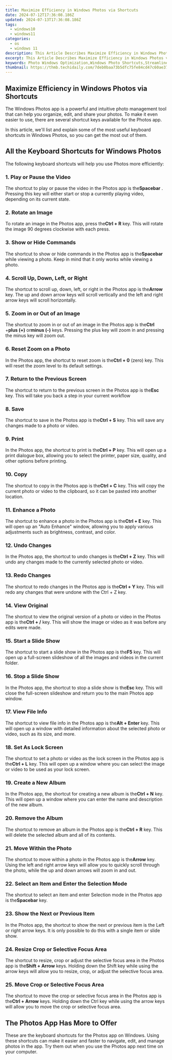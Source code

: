 ```yaml
---
title: Maximize Efficiency in Windows Photos via Shortcuts
date: 2024-07-12T17:36:08.186Z
updated: 2024-07-13T17:36:08.186Z
tags:
  - windows10
  - windows11
categories:
  - os
  - windows 11
description: This Article Describes Maximize Efficiency in Windows Photos via Shortcuts
excerpt: This Article Describes Maximize Efficiency in Windows Photos via Shortcuts
keywords: Photo Windows Optimization,Windows Photo Shortcuts,Streamline Photo Windows,Enhance WinPhotos Efficiency,Quick Photos Windows Access,Accelerate Windows Photography,Simplify Windows Photo Viewing
thumbnail: https://thmb.techidaily.com/7deb0baa73b5dfc75fe84cd47c60ae37428dbd6443868bb9392e788fdb87eec8.jpg
---
```


## Maximize Efficiency in Windows Photos via Shortcuts

 The Windows Photos app is a powerful and intuitive photo management tool that can help you organize, edit, and share your photos. To make it even easier to use, there are several shortcut keys available for the Photos app.

 In this article, we'll list and explain some of the most useful keyboard shortcuts in Windows Photos, so you can get the most out of them.

## All the Keyboard Shortcuts for Windows Photos

 The following keyboard shortcuts will help you use Photos more efficiently:

### 1\. Play or Pause the Video

 The shortcut to play or pause the video in the Photos app is the**Spacebar** . Pressing this key will either start or stop a currently playing video, depending on its current state.

### 2\. Rotate an Image

 To rotate an image in the Photos app, press the**Ctrl + R** key. This will rotate the image 90 degrees clockwise with each press.

### 3\. Show or Hide Commands

 The shortcut to show or hide commands in the Photos app is the**Spacebar** while viewing a photo. Keep in mind that it only works while viewing a photo.

### 4\. Scroll Up, Down, Left, or Right

 The shortcut to scroll up, down, left, or right in the Photos app is the**Arrow** key. The up and down arrow keys will scroll vertically and the left and right arrow keys will scroll horizontally.

### 5\. Zoom in or Out of an Image

 The shortcut to zoom in or out of an image in the Photos app is the**Ctrl** +**plus (+)** or**minus (-)** keys. Pressing the plus key will zoom in and pressing the minus key will zoom out.

### 6\. Reset Zoom on a Photo

 In the Photos app, the shortcut to reset zoom is the**Ctrl + 0** (zero) key. This will reset the zoom level to its default settings.

### 7\. Return to the Previous Screen

 The shortcut to return to the previous screen in the Photos app is the**Esc** key. This will take you back a step in your current workflow

### 8\. Save

 The shortcut to save in the Photos app is the**Ctrl + S** key. This will save any changes made to a photo or video.

### 9\. Print

 In the Photos app, the shortcut to print is the**Ctrl + P** key. This will open up a print dialogue box, allowing you to select the printer, paper size, quality, and other options before printing.

### 10\. Copy

 The shortcut to copy in the Photos app is the**Ctrl + C** key. This will copy the current photo or video to the clipboard, so it can be pasted into another location.

### 11\. Enhance a Photo

 The shortcut to enhance a photo in the Photos app is the**Ctrl + E** key. This will open up an "Auto Enhance" window, allowing you to apply various adjustments such as brightness, contrast, and color.

### 12\. Undo Changes

 In the Photos app, the shortcut to undo changes is the**Ctrl + Z** key. This will undo any changes made to the currently selected photo or video.

### 13\. Redo Changes

 The shortcut to redo changes in the Photos app is the**Ctrl + Y** key. This will redo any changes that were undone with the Ctrl + Z key.

### 14\. View Original

 The shortcut to view the original version of a photo or video in the Photos app is the**Ctrl + /** key. This will show the image or video as it was before any edits were made.

### 15\. Start a Slide Show

 The shortcut to start a slide show in the Photos app is the**F5** key. This will open up a full-screen slideshow of all the images and videos in the current folder.

### 16\. Stop a Slide Show

 In the Photos app, the shortcut to stop a slide show is the**Esc** key. This will close the full-screen slideshow and return you to the main Photos app window.

### 17\. View File Info

 The shortcut to view file info in the Photos app is the**Alt + Enter** key. This will open up a window with detailed information about the selected photo or video, such as its size, and more.

### 18\. Set As Lock Screen

 The shortcut to set a photo or video as the lock screen in the Photos app is the**Ctrl + L** key. This will open up a window where you can select the image or video to be used as your lock screen.

### 19\. Create a New Album

 In the Photos app, the shortcut for creating a new album is the**Ctrl + N** key. This will open up a window where you can enter the name and description of the new album.

### 20\. Remove the Album

 The shortcut to remove an album in the Photos app is the**Ctrl + R** key. This will delete the selected album and all of its contents.

### 21\. Move Within the Photo

 The shortcut to move within a photo in the Photos app is the**Arrow** key. Using the left and right arrow keys will allow you to quickly scroll through the photo, while the up and down arrows will zoom in and out.

### 22\. Select an Item and Enter the Selection Mode

 The shortcut to select an item and enter Selection mode in the Photos app is the**Spacebar** key.

### 23\. Show the Next or Previous Item

 In the Photos app, the shortcut to show the next or previous item is the Left or right arrow keys. It is only possible to do this with a single item or slide show.

### 24\. Resize Crop or Selective Focus Area

 The shortcut to resize, crop or adjust the selective focus area in the Photos app is the**Shift + Arrow** keys. Holding down the Shift key while using the arrow keys will allow you to resize, crop, or adjust the selective focus area.

### 25\. Move Crop or Selective Focus Area

 The shortcut to move the crop or selective focus area in the Photos app is the**Ctrl + Arrow** keys. Holding down the Ctrl key while using the arrow keys will allow you to move the crop or selective focus area.

## The Photos App Has More to Offer

 These are the keyboard shortcuts for the Photos app on Windows. Using these shortcuts can make it easier and faster to navigate, edit, and manage photos in the app. Try them out when you use the Photos app next time on your computer.


<ins class="adsbygoogle"
     style="display:block"
     data-ad-format="autorelaxed"
     data-ad-client="ca-pub-7571918770474297"
     data-ad-slot="1223367746"></ins>



<ins class="adsbygoogle"
     style="display:block"
     data-ad-client="ca-pub-7571918770474297"
     data-ad-slot="8358498916"
     data-ad-format="auto"
     data-full-width-responsive="true"></ins>




